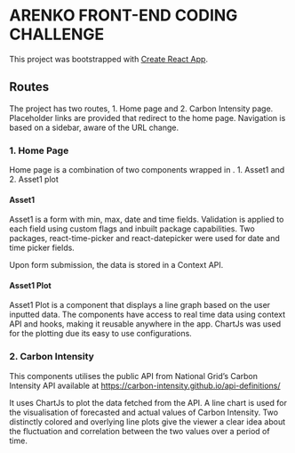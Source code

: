 # ARENKO FRONT-END CODING CHALLENGE

This project was bootstrapped with [Create React App](https://github.com/facebook/create-react-app).

## Routes

The project has two routes, 1. Home page and 2. Carbon Intensity page. Placeholder links are provided that redirect to the home page. Navigation is based on a sidebar, aware of the URL change.

### 1. Home Page

  Home page is a combination of two components wrapped in <Fragment>. 1. Asset1 and 2. Asset1 plot 


#### Asset1 

  Asset1 is a form with min, max, date and time fields. Validation is applied to each field using custom flags and inbuilt package capabilities. Two packages, react-time-picker and react-datepicker were used for date and time picker fields. 
  
  Upon form submission, the data is stored in a Context API. 
  
#### Asset1 Plot
  
  Asset1 Plot is a component that displays a line graph based on the user inputted data. The components have access to real time data using context API and hooks, making it reusable anywhere in the app. ChartJs was used for the plotting due its easy to use configurations. 

  
### 2. Carbon Intensity
  
This components utilises the public API from National Grid’s Carbon Intensity API available at https://carbon-intensity.github.io/api-definitions/

  It uses ChartJs to plot the data fetched from the API. A line chart is used for the visualisation of forecasted and actual values of Carbon Intensity. Two distinctly colored and overlying line plots give the viewer a clear idea about the fluctuation and correlation between the two values over a period of time. 

  


